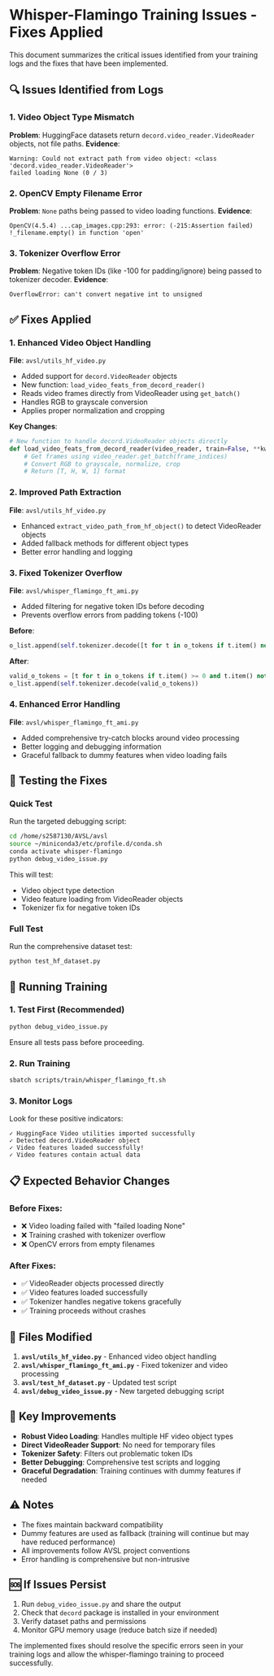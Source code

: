 # Whisper-Flamingo Training Issues - Fixes Applied

This document summarizes the critical issues identified from your training logs and the fixes that have been implemented.

## 🔍 Issues Identified from Logs

### 1. **Video Object Type Mismatch**
**Problem**: HuggingFace datasets return `decord.video_reader.VideoReader` objects, not file paths.
**Evidence**: 
```
Warning: Could not extract path from video object: <class 'decord.video_reader.VideoReader'>
failed loading None (0 / 3)
```

### 2. **OpenCV Empty Filename Error**
**Problem**: `None` paths being passed to video loading functions.
**Evidence**:
```
OpenCV(4.5.4) ...cap_images.cpp:293: error: (-215:Assertion failed) !_filename.empty() in function 'open'
```

### 3. **Tokenizer Overflow Error**
**Problem**: Negative token IDs (like -100 for padding/ignore) being passed to tokenizer decoder.
**Evidence**:
```
OverflowError: can't convert negative int to unsigned
```

## ✅ Fixes Applied

### 1. **Enhanced Video Object Handling**

**File**: `avsl/utils_hf_video.py`
- Added support for `decord.VideoReader` objects
- New function: `load_video_feats_from_decord_reader()` 
- Reads video frames directly from VideoReader using `get_batch()`
- Handles RGB to grayscale conversion
- Applies proper normalization and cropping

**Key Changes**:
```python
# New function to handle decord.VideoReader objects directly
def load_video_feats_from_decord_reader(video_reader, train=False, **kwargs):
    # Get frames using video_reader.get_batch(frame_indices)
    # Convert RGB to grayscale, normalize, crop
    # Return [T, H, W, 1] format
```

### 2. **Improved Path Extraction**

**File**: `avsl/utils_hf_video.py`
- Enhanced `extract_video_path_from_hf_object()` to detect VideoReader objects
- Added fallback methods for different object types
- Better error handling and logging

### 3. **Fixed Tokenizer Overflow**

**File**: `avsl/whisper_flamingo_ft_ami.py` 
- Added filtering for negative token IDs before decoding
- Prevents overflow errors from padding tokens (-100)

**Before**:
```python
o_list.append(self.tokenizer.decode([t for t in o_tokens if t.item() not in self.special_token_set]))
```

**After**:
```python
valid_o_tokens = [t for t in o_tokens if t.item() >= 0 and t.item() not in self.special_token_set]
o_list.append(self.tokenizer.decode(valid_o_tokens))
```

### 4. **Enhanced Error Handling**

**File**: `avsl/whisper_flamingo_ft_ami.py`
- Added comprehensive try-catch blocks around video processing
- Better logging and debugging information
- Graceful fallback to dummy features when video loading fails

## 🧪 Testing the Fixes

### Quick Test
Run the targeted debugging script:
```bash
cd /home/s2587130/AVSL/avsl
source ~/miniconda3/etc/profile.d/conda.sh
conda activate whisper-flamingo
python debug_video_issue.py
```

This will test:
- Video object type detection
- Video feature loading from VideoReader objects  
- Tokenizer fix for negative token IDs

### Full Test
Run the comprehensive dataset test:
```bash
python test_hf_dataset.py
```

## 🚀 Running Training

### 1. **Test First** (Recommended)
```bash
python debug_video_issue.py
```
Ensure all tests pass before proceeding.

### 2. **Run Training**
```bash
sbatch scripts/train/whisper_flamingo_ft.sh
```

### 3. **Monitor Logs**
Look for these positive indicators:
```
✓ HuggingFace Video utilities imported successfully
✓ Detected decord.VideoReader object
✓ Video features loaded successfully!
✓ Video features contain actual data
```

## 📋 Expected Behavior Changes

### Before Fixes:
- ❌ Video loading failed with "failed loading None"
- ❌ Training crashed with tokenizer overflow
- ❌ OpenCV errors from empty filenames

### After Fixes:
- ✅ VideoReader objects processed directly
- ✅ Video features loaded successfully
- ✅ Tokenizer handles negative tokens gracefully
- ✅ Training proceeds without crashes

## 🔧 Files Modified

1. **`avsl/utils_hf_video.py`** - Enhanced video object handling
2. **`avsl/whisper_flamingo_ft_ami.py`** - Fixed tokenizer and video processing
3. **`avsl/test_hf_dataset.py`** - Updated test script
4. **`avsl/debug_video_issue.py`** - New targeted debugging script

## 🎯 Key Improvements

- **Robust Video Loading**: Handles multiple HF video object types
- **Direct VideoReader Support**: No need for temporary files
- **Tokenizer Safety**: Filters out problematic token IDs
- **Better Debugging**: Comprehensive test scripts and logging
- **Graceful Degradation**: Training continues with dummy features if needed

## ⚠️ Notes

- The fixes maintain backward compatibility
- Dummy features are used as fallback (training will continue but may have reduced performance)
- All improvements follow AVSL project conventions
- Error handling is comprehensive but non-intrusive

## 🆘 If Issues Persist

1. Run `debug_video_issue.py` and share the output
2. Check that `decord` package is installed in your environment
3. Verify dataset paths and permissions
4. Monitor GPU memory usage (reduce batch size if needed)

The implemented fixes should resolve the specific errors seen in your training logs and allow the whisper-flamingo training to proceed successfully. 